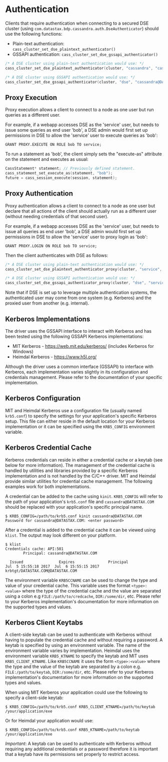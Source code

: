 # Authentication

Clients that require authentication when connecting to a secured DSE cluster
(using `com.datastax.bdp.cassandra.auth.DseAuthenticator`) should use the
following functions:

* Plain-text authentication: `cass_cluster_set_dse_plaintext_authenticator()`
* GSSAPI authentication: `cass_cluster_set_dse_gssapi_authenticator()`

```c
/* A DSE cluster using plain-text authentication would use: */
cass_cluster_set_dse_plaintext_authenticator(cluster, "cassandra", "cassandra");

/* A DSE cluster using GSSAPI authentication would use: */
cass_cluster_set_dse_gssapi_authenticator(cluster, "dse", "cassandra@DATASTAX.COM");
```

## Proxy Execution
Proxy execution allows a client to connect to a node as one user but run queries as a different user.

For example, if a webapp accesses DSE as the 'service' user, but needs to issue some queries as end user 'bob',
a DSE admin would first set up permissions in DSE to allow the 'service' user to execute queries as 'bob':

```
GRANT PROXY.EXECUTE ON ROLE bob TO service;
```

To run a statement as 'bob', the client simply sets the "execute-as" attribute on the statement and executes as usual:

```c
CassStatement* statement; // Previously defined statement.
cass_statement_set_execute_as(statement, "bob");
future = cass_session_execute(session, statement);
```

## Proxy Authentication
Proxy authentication allows a client to connect to a node as one user but declare that all actions of the client should
actually run as a different user (without needing credentials of that second user).

For example, if a webapp accesses DSE as the 'service' user, but needs to issue all queries as end user 'bob',
a DSE admin would first set up permissions in DSE to allow the 'service' user to proxy login as 'bob':

```
GRANT PROXY.LOGIN ON ROLE bob TO service;
```

Then the client authenticates with DSE as follows:

```c
/* A DSE cluster using plain-text authentication would use: */
cass_cluster_set_dse_plaintext_authenticator_proxy(cluster, "service", "service-password", "bob");

/* A DSE cluster using GSSAPI authentication would use: */
cass_cluster_set_dse_gssapi_authenticator_proxy(cluster, "dse", "service@DATASTAX.COM", "bob");
```

Note that if DSE is set up to leverage multiple authentication systems, the authenticated user may come from one system
(e.g. Kerberos) and the proxied user from another (e.g. internal).


## Kerberos Implementations

The driver uses the GSSAPI interface to interact with Kerberos and has been
tested using the following GSSAPI Kerberos implementations:

* MIT Kerberos - https://web.mit.edu/kerberos/ (includes Kerberos for Windows)
* Heimdal Kerberos - https://www.h5l.org/

Although the driver uses a common interface (GSSAPI) to interface with Kerberos,
each implementation varies slightly in its configuration and credentials
management. Please refer to the documentation of your specific implementation.

## Kerberos Configuration

MIT and Heimdal Kerberos use a configuration file (usually named `krb5.conf`) to
specify the settings for your application's specific Kerberos setup. This file
can either reside in the default location for your Kerberos implementation or it
can be specified using the `KRB5_CONFIG` environment variable.

## Kerberos Credential Cache

Kerberos credentials can reside in either a credential cache or a keytab (see
below for more information). The management of the credential cache is handled
by utilities and libraries provided by a specific Kerberos implementation and
is not handled by the C/C++ driver. MIT and Heimdal provide similar utilities for
credential cache management. The following examples work for both
implementations.

A credential can be added to the cache using `kinit`. `KRB5_CONFIG` will refer
to the path of your application's `krb5.conf` file and `cassandra@DATASTAX.COM`
should be replaced with your application's specific principal name.

```
$ KRB5_CONFIG=/path/to/krb5.conf kinit cassandra@DATASTAX.COM
Password for cassandra@DATASTAX.COM: <enter password>
```

After a credential is added to the credential cache it can be viewed using
`klist`. The output may look different on your platform.

```
$ klist
Credentials cache: API:501
        Principal: cassandra@DATASTAX.COM

  Issued                Expires               Principal
Jul  5 15:55:18 2017  Jul  6 15:55:15 2017  krbtgt/DATASTAX.COM@DATASTAX.COM
```

The environment variable `KRB5CCNAME` can be used to change the type and value of
your credential cache. This variable uses the format `<type>:<value>` where the
type of the credential cache and the value are separated using a colon e.g
`FILE:/path/to/credcache`, `DIR:/some/dir`, etc. Please refer to your Kerberos
implementation's documentation for more information on the supported types and
values.

## Kerberos Client Keytabs

A client-side keytab can be used to authenticate with Kerberos without having to
populate the credential cache and without requiring a password. A keytab is
specified by using an environment variable. The name of the environment variable
varies by implementation.  Heimdal uses the environment variable `KRB5_KTNAME`
to specify the keytab and MIT uses `KRB5_CLIENT_KTNAME`. Like `KRB5CCNAME` it
uses the form `<type>:<value>` where the type and the value of the keytab are
separated by a colon e.g. `FILE:/path/to/keytab`, `DIR:/some/dir`, etc. Please
refer to your Kerberos implementation's documentation for more information on
the supported types and values.

When using MIT Kerberos your application could use the following to specify a
client-side keytab:

```
$ KRB5_CONFIG=/path/to/krb5.conf KRB5_CLIENT_KTNAME=/path/to/keytab /your/application/exe
```

Or for Heimdal your application would use:

```
$ KRB5_CONFIG=/path/to/krb5.conf KRB5_KTNAME=/path/to/keytab /your/application/exe
```

*Important*: A keytab can be used to authenticate with Kerberos without
requiring any additional credentials or a password therefore it is important
that a keytab have its permissions set properly to restrict access.
